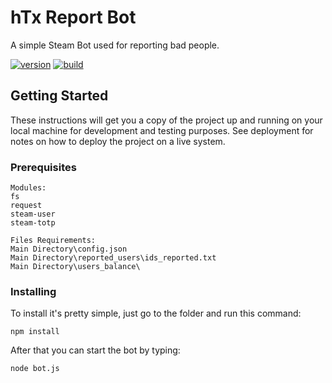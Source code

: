 # hTx Report Bot
A simple Steam Bot used for reporting bad people.

[![version](https://img.shields.io/badge/node-v9.3.0-orange)](https://nodejs.org/en/download/)
[![build](https://img.shields.io/badge/build-passing-brightgreen)](https://github.com/GabrielBigardi/hTx-Report-Bot/releases)

## Getting Started
These instructions will get you a copy of the project up and running on your local machine for development and testing purposes. See deployment for notes on how to deploy the project on a live system.

### Prerequisites
```
Modules:  
fs  
request  
steam-user  
steam-totp  

Files Requirements:  
Main Directory\config.json  
Main Directory\reported_users\ids_reported.txt  
Main Directory\users_balance\  
```

### Installing
To install it's pretty simple, just go to the folder and run this command:

```
npm install
```

After that you can start the bot by typing:

```
node bot.js
```
